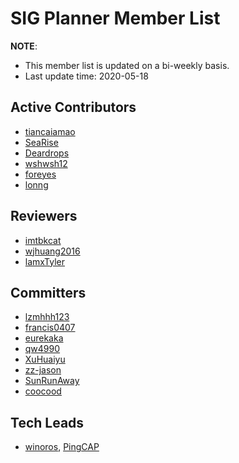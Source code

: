 # SIG Planner Member List

**NOTE**:

* This member list is updated on a bi-weekly basis.
* Last update time: 2020-05-18

## Active Contributors

- [tiancaiamao](https://github.com/tiancaiamao)
- [SeaRise](https://github.com/SeaRise)
- [Deardrops](https://github.com/Deardrops)
- [wshwsh12](https://github.com/wshwsh12)
- [foreyes](https://github.com/foreyes)
- [lonng](https://github.com/lonng)

## Reviewers

- [imtbkcat](https://github.com/imtbkcat)
- [wjhuang2016](https://github.com/wjhuang2016)
- [lamxTyler](https://github.com/lamxTyler)

## Committers

- [lzmhhh123](https://github.com/lzmhhh123)
- [francis0407](https://github.com/francis0407)
- [eurekaka](https://github.com/eurekaka)
- [qw4990](https://github.com/qw4990)
- [XuHuaiyu](https://github.com/XuHuaiyu)
- [zz-jason](https://github.com/zz-jason)
- [SunRunAway](https://github.com/SunRunAway)
- [coocood](https://github.com/coocood)

## Tech Leads

* [winoros](https://github.com/winoros), [PingCAP](https://pingcap.com/en/)
